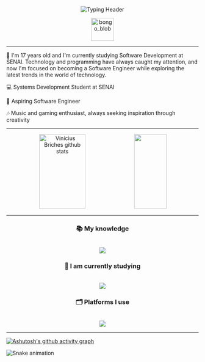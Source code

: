 <p align="center">
  <img src="https://readme-typing-svg.herokuapp.com?lines=Hey+there!+I'm+Vinícius+Santos+Briches.;Backend,+frontend,+and+everything+in+between+🧩&font=JetBrains+Mono&duration=4000&pause=1000&color=7aa2f7&center=true&width=900&height=100" alt="Typing Header" />
</p>

<p align="center">
  <img src="https://github.com/user-attachments/assets/a4c653b1-26ec-48fa-b3b2-ab30b5e73964" alt="bongo_blob" width="60" height="60" />
</p>

---

💭 I'm 17 years old and I'm currently studying Software Development at SENAI.
Technology and programming have always caught my attention, and now I'm focused
on becoming a Software Engineer while exploring the latest trends in the world of technology.


💻 Systems Development Student at SENAI

🎯 Aspiring Software Engineer

🎶 Music and gaming enthusiast, always seeking inspiration through creativity

---

<div align="center">  
  <img width="49%" height="195px" src="https://github-readme-stats.vercel.app/api?username=Vini-cods&show_icons=true&count_private=true&hide_border=true&title_color=ffffff&icon_color=00bfbf&text_color=ffffff&bg_color=0d1117" alt="Vinícius Briches github stats" /> 

  <img width="41%" height="195px" src="https://github-readme-stats.vercel.app/api/top-langs/?username=Vini-cods&layout=compact&hide_border=true&title_color=ffffff&text_color=ffffff&bg_color=0d1117" />
</div>


---
<h3 align="center">📚 My knowledge </h3>

<br/>
 
<div align="center">
    <img src="https://skillicons.dev/icons?i=html,css,javascript,mysql,python" /><br>
</div>

<h3 align="center">📖 I am currently studying </h3>

<br/>

<div align="center">
    <img src="https://skillicons.dev/icons?i=javascript,react,nodejs,mysql,php,typescript,java" /><br>
</div>

<h3 align="center">🗂️ Platforms I use </h3>

<br/>


<div align="center">
    <img src="https://skillicons.dev/icons?i=vscode,pycharm,idea,replit,androidstudio,github,git,figma" /><br>
</div>


---

[![Ashutosh's github activity graph](https://github-readme-activity-graph.vercel.app/graph?username=Vini-cods&theme=tokyo-night)](https://github.com/ashutosh00710/github-readme-activity-graph)

<img src="https://raw.githubusercontent.com/Vini-cods/Vini-cods/output/snake.svg" alt="Snake animation" />
